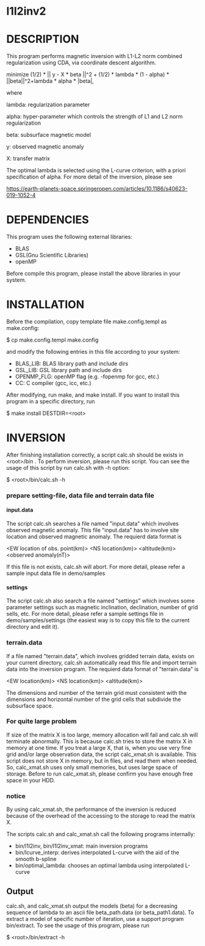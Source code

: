 # l1l2inv2

# DESCRIPTION
This program performs magnetic inversion with L1-L2 norm combined regularization using CDA,
via coordinate descent algorithm.

minimize (1/2) * || y - X * beta ||^2 + (1/2) * lambda * (1 - alpha) * ||beta||^2+lambda * alpha * |beta|,

where

lambda: regularization parameter

alpha: hyper-parameter which controls the strength of L1 and L2 norm regularization

beta: subsurface magnetic model

y: observed magnetic anomaly

X: transfer matrix

The optimal lambda is selected using the L-curve criterion, with a priori specification of alpha.
For more detail of the inversion, please see

https://earth-planets-space.springeropen.com/articles/10.1186/s40623-019-1052-4

# DEPENDENCIES
This program uses the following external libraries:
 * BLAS
 * GSL(Gnu Scientific Libraries)
 * openMP

Before compile this program, please install the above libraries in your system.

# INSTALLATION
Before the compilation, copy template file make.config.templ as make.config:

$ cp make.config.templ make.config

and modify the following entries in this file according to your system:

 * BLAS_LIB: BLAS library path and include dirs
 * GSL_LIB:  GSL library path and include dirs
 * OPENMP_FLG: openMP flag (e.g. -fopenmp for gcc, etc.)
 * CC: C compiler (gcc, icc, etc.)

After modifying, run make, and make install.
If you want to install this program in a specific directory, run

$ make install DESTDIR=\<root\>


# INVERSION

After finishing installation correctly, a script calc.sh should be exists in \<root\>/bin .
To perform inversion, please run this script.
You can see the usage of this script by run calc.sh with -h option:

$ \<root\>/bin/calc.sh -h

### prepare setting-file, data file and terrain data file
#### input.data
The script calc.sh searches a file named "input.data" which involves observed magnetic anomaly.
This file "input.data" has to involve site location and observed magnetic anomaly.
The requierd data format is

<EW location of obs. point(km)> <NS location(km)> <altitude(km)> <observed anomaly(nT)>

If this file is not exists, calc.sh will abort.
For more detail, please refer a sample input data file in demo/samples 

#### settings
The script calc.sh also search a file named "settings" which involves some parameter settings
such as magnetic inclination, declination, number of grid sells, etc.
For more detail, please refer a sample settings file in demo/samples/settings
(the easiest way is to copy this file to the current directory and edit it).

### terrain.data
If a file named "terrain.data", which involves gridded terrain data, exists on your current directory,
calc.sh automatically read this file and import terrain data into the inversion program.
The requierd data format of "terrain.data" is

<EW location(km)> <NS location(km)> <altitude(km)>

The dimensions and number of the terrain grid must consistent with the dimensions
and horizontal number of the grid cells that subdivide the subsurface space.

### For quite large problem

If size of the matrix X is too large, memory allocation will fail and calc.sh will terminate abnormally.
This is because calc.sh tries to store the matrix X in memory at one time.
If you treat a large X, that is, when you use very fine grid and/or large observation data,
the script calc_xmat.sh is available.
This script does not store X in memory, but in files, and read them when needed.
So, calc_xmat.sh uses only small memories, but uses large space of storage.
Before to run calc_xmat.sh, please confirm you have enough free space in your HDD.

### notice
By using calc_xmat.sh, the performance of the inversion is reduced
because of the overhead of the accessing to the storage to read the matrix X.

The scripts calc.sh and calc_xmat.sh call the following programs internally:

 * bin/l1l2inv, bin/l1l2inv_xmat: main inversion programs
 * bin/lcurve_interp: derives interpolated L-curve with the aid of the smooth b-spline
 * bin/optimal_lambda: chooses an optimal lambda using interpolated L-curve

## Output

calc.sh, and calc_xmat.sh output the models (beta) for a decreasing sequence of lambda
to an ascii file beta_path.data (or beta_path1.data).
To extract a model of specific number of iteration, use a support program bin/extract.
To see the usage of this program, please run

$ \<root\>/bin/extract -h
